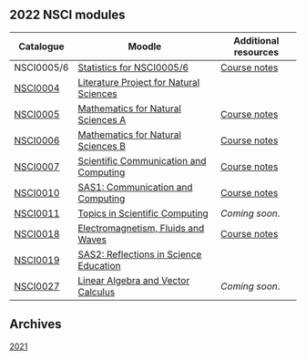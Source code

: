 ## 2022 NSCI modules

| Catalogue      | Moodle | Additional resources |
| ----------- | ----------- |  ----------- |
| NSCI0005/6 | [Statistics for NSCI0005/6](https://moodle.ucl.ac.uk/course/view.php?id=30910) | [Course notes](2022/Statistics/_book/index.html)|
| [NSCI0004](https://www.ucl.ac.uk/module-catalogue/modules/literature-project-for-natural-sciences-bscmsci-programme-NSCI0004)    | [Literature Project for Natural Sciences](https://moodle.ucl.ac.uk/course/view.php?id=25822)| |
| [NSCI0005](https://www.ucl.ac.uk/module-catalogue/modules/mathematics-for-natural-sciences-a-NSCI0005)      | [Mathematics for Natural Sciences A](https://moodle.ucl.ac.uk/course/view.php?id=26023) | [Course notes](https://uclnatsci.github.io/2022/NSCI0005/intro.html) |
| [NSCI0006](https://www.ucl.ac.uk/module-catalogue/modules/mathematics-for-natural-sciences-b-NSCI0006)      | [Mathematics for Natural Sciences B](https://moodle.ucl.ac.uk/course/view.php?id=26711) | [Course notes](2022/NSCI0006/index.html) |
| [NSCI0007](https://www.ucl.ac.uk/module-catalogue/modules/scientific-communication-and-computing-NSCI0007)      | [Scientific Communication and Computing](https://moodle.ucl.ac.uk/course/view.php?id=27796) | [Course notes](https://uclnatsci.github.io/2022/NSCI0007/html/) |
| [NSCI0010](https://www.ucl.ac.uk/module-catalogue/modules/science-and-society-1-communication-and-computing-NSCI0010)      | [SAS1: Communication and Computing](https://moodle.ucl.ac.uk/course/view.php?id=28704) | [Course notes](2022/NSCI0010/html/index.html)|
| [NSCI0011](https://www.ucl.ac.uk/module-catalogue/modules/topics-in-scientific-computing-NSCI0011)      | [Topics in Scientific Computing](https://moodle.ucl.ac.uk/course/view.php?id=27797) | _Coming soon_.|
| [NSCI0018](https://www.ucl.ac.uk/module-catalogue/modules/electromagnetism-fluids-and-waves-NSCI0018)       | [Electromagnetism, Fluids and Waves](https://moodle.ucl.ac.uk/course/view.php?id=28703) | [Course notes](https://uclnatsci.github.io/2021/Electromagnetism-Fluids-and-Waves/intro.html)|
| [NSCI0019](https://www.ucl.ac.uk/module-catalogue/modules/science-and-society-2-reflections-in-science-education-NSCI0019)| [SAS2: Reflections in Science Education](https://moodle.ucl.ac.uk/course/view.php?id=28705) | |
| [NSCI0027](https://www.ucl.ac.uk/module-catalogue/modules/linear-algebra-and-vector-calculus-NSCI0027)      | [Linear Algebra and Vector Calculus](https://moodle.ucl.ac.uk/course/view.php?id=26022) | _Coming soon_.|


## Archives

[2021](https://uclnatsci.github.io/2021.html)
